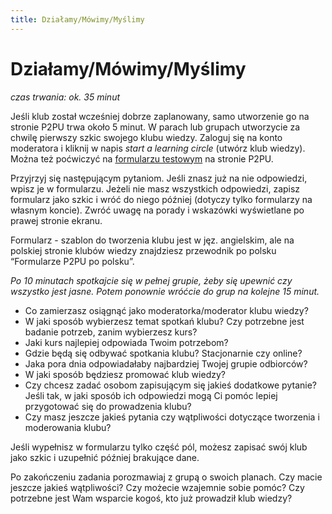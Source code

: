 ```yaml
---
title: Działamy/Mówimy/Myślimy
---
```

# Działamy/Mówimy/Myślimy

*czas trwania: ok. 35  minut*

Jeśli klub został wcześniej dobrze zaplanowany, samo utworzenie go na stronie P2PU trwa około 5 minut. W parach lub grupach utworzycie za chwilę pierwszy szkic swojego klubu wiedzy. Zaloguj się na konto moderatora i kliknij w napis _start a learning circle_ (utwórz klub wiedzy). Można też poćwiczyć na [formularzu testowym](https://learningcircles.p2pu.org/en/studygroup/create/) na stronie P2PU.

Przyjrzyj się następującym pytaniom. Jeśli znasz już na nie odpowiedzi, wpisz je w formularzu. Jeżeli nie masz wszystkich odpowiedzi, zapisz formularz jako szkic i wróć do niego później (dotyczy tylko formularzy na własnym koncie). Zwróć uwagę na porady i wskazówki wyświetlane po prawej stronie ekranu. 

Formularz - szablon do tworzenia klubu jest w jęz. angielskim, ale na polskiej stronie klubów wiedzy znajdziesz przewodnik po polsku “Formularze P2PU po polsku”. 

_Po 10 minutach spotkajcie się w pełnej grupie, żeby się upewnić czy wszystko jest jasne. Potem ponownie wróćcie do grup na kolejne 15 minut._

* Co zamierzasz osiągnąć jako moderatorka/moderator klubu wiedzy?
* W jaki sposób wybierzesz temat spotkań klubu? Czy potrzebne jest badanie potrzeb, zanim wybierzesz kurs?
* Jaki kurs najlepiej odpowiada Twoim potrzebom?
* Gdzie będą się odbywać spotkania klubu? Stacjonarnie czy online?
* Jaka pora dnia odpowiadałaby najbardziej Twojej grupie odbiorców?
* W jaki sposób będziesz promować klub wiedzy?
* Czy chcesz zadać osobom zapisującym się jakieś dodatkowe pytanie? Jeśli tak, w jaki sposób ich odpowiedzi mogą Ci pomóc lepiej przygotować się do prowadzenia klubu?
* Czy masz jeszcze jakieś pytania czy wątpliwości dotyczące tworzenia i moderowania klubu?
 
Jeśli wypełnisz w formularzu tylko część pól, możesz zapisać swój klub jako szkic i uzupełnić później brakujące dane.

Po zakończeniu zadania porozmawiaj z grupą o swoich planach. Czy macie jeszcze jakieś wątpliwości? Czy możecie wzajemnie sobie pomóc? Czy potrzebne jest Wam wsparcie kogoś, kto już prowadził klub wiedzy? 
